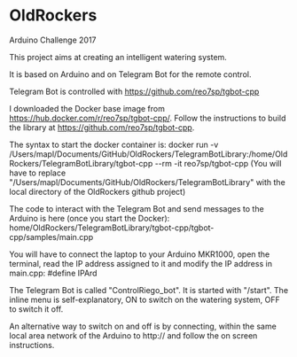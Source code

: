 # OldRockers
Arduino Challenge 2017

This project aims at creating an intelligent watering system.

It is based on Arduino and on Telegram Bot for the remote control.

Telegram Bot is controlled with https://github.com/reo7sp/tgbot-cpp

I downloaded the Docker base image from https://hub.docker.com/r/reo7sp/tgbot-cpp/. Follow the instructions to build the library at https://github.com/reo7sp/tgbot-cpp.

The syntax to start the docker container is: docker run -v /Users/mapl/Documents/GitHub/OldRockers/TelegramBotLibrary:/home/OldRockers/TelegramBotLibrary/tgbot-cpp --rm -it reo7sp/tgbot-cpp
(You will have to replace "/Users/mapl/Documents/GitHub/OldRockers/TelegramBotLibrary" with the local directory of the OldRockers github project)

The code to interact with the Telegram Bot and send messages to the Arduino is here (once you start the Docker): home/OldRockers/TelegramBotLibrary/tgbot-cpp/tgbot-cpp/samples/main.cpp

You will have to connect the laptop to your Arduino MKR1000, open the terminal, read the IP address assigned to it and modify the IP address in main.cpp: #define IPArd <IP address>

The Telegram Bot is called "ControlRiego_bot". It is started with "/start". The inline menu is self-explanatory, ON to switch on the watering system, OFF to switch it off.

An alternative way to switch on and off is by connecting, within the same local area network of the Arduino to http://<IP address> and follow the on screen instructions.
